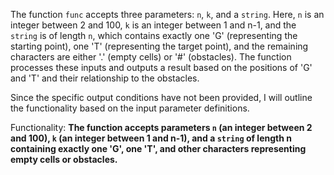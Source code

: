 The function `func` accepts three parameters: `n`, `k`, and a `string`. Here, `n` is an integer between 2 and 100, `k` is an integer between 1 and n-1, and the `string` is of length `n`, which contains exactly one 'G' (representing the starting point), one 'T' (representing the target point), and the remaining characters are either '.' (empty cells) or '#' (obstacles). The function processes these inputs and outputs a result based on the positions of 'G' and 'T' and their relationship to the obstacles. 

Since the specific output conditions have not been provided, I will outline the functionality based on the input parameter definitions. 

Functionality: **The function accepts parameters `n` (an integer between 2 and 100), `k` (an integer between 1 and n-1), and a `string` of length n containing exactly one 'G', one 'T', and other characters representing empty cells or obstacles.**